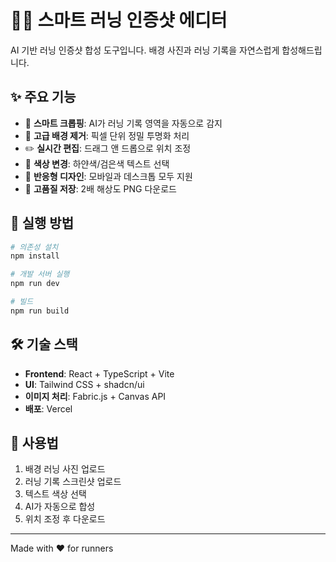 # 🏃‍♂️ 스마트 러닝 인증샷 에디터

AI 기반 러닝 인증샷 합성 도구입니다. 배경 사진과 러닝 기록을 자연스럽게 합성해드립니다.

## ✨ 주요 기능

- 🎯 **스마트 크롭핑**: AI가 러닝 기록 영역을 자동으로 감지
- 🎨 **고급 배경 제거**: 픽셀 단위 정밀 투명화 처리
- ✏️ **실시간 편집**: 드래그 앤 드롭으로 위치 조정
- 🎨 **색상 변경**: 하얀색/검은색 텍스트 선택
- 📱 **반응형 디자인**: 모바일과 데스크톱 모두 지원
- 💾 **고품질 저장**: 2배 해상도 PNG 다운로드

## 🚀 실행 방법

```bash
# 의존성 설치
npm install

# 개발 서버 실행
npm run dev

# 빌드
npm run build
```

## 🛠️ 기술 스택

- **Frontend**: React + TypeScript + Vite
- **UI**: Tailwind CSS + shadcn/ui
- **이미지 처리**: Fabric.js + Canvas API
- **배포**: Vercel

## 📝 사용법

1. 배경 러닝 사진 업로드
2. 러닝 기록 스크린샷 업로드
3. 텍스트 색상 선택
4. AI가 자동으로 합성
5. 위치 조정 후 다운로드

---

Made with ❤️ for runners